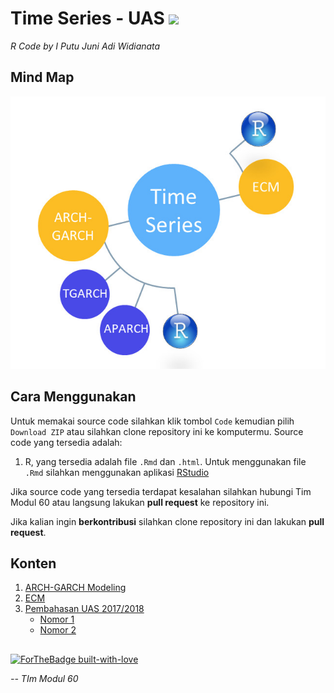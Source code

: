 # Time Series - UAS <img src="https://img.shields.io/badge/r-%23276DC3.svg?&style=for-the-badge&logo=r&logoColor=white"/> 

*R Code by I Putu Juni Adi Widianata* 


## Mind Map
![png](mindmap.jpeg)

## Cara Menggunakan

Untuk memakai source code silahkan klik tombol `Code` kemudian pilih `Download ZIP` atau silahkan clone repository ini ke komputermu. Source code yang tersedia adalah:
1. R, yang tersedia adalah file `.Rmd` dan `.html`. Untuk menggunakan file `.Rmd` silahkan menggunakan aplikasi [RStudio](https://rstudio.com/)

Jika source code yang tersedia terdapat kesalahan silahkan hubungi Tim Modul 60 atau langsung lakukan **pull request** ke repository ini.

Jika kalian ingin **berkontribusi** silahkan clone repository ini dan lakukan **pull request**.

## Konten
1. [ARCH-GARCH Modeling](https://github.com/modul60stis/timeseries-uas/tree/main/ARCH-GARCH#arch-garch-modeling-)
2. [ECM](https://github.com/modul60stis/timeseries-uas/tree/main/ECM#ecm-)
3. [Pembahasan UAS 2017/2018](https://github.com/modul60stis/timeseries-uas/tree/main/UAS2017-2018)   
   - [Nomor 1](https://github.com/modul60stis/timeseries-uas/tree/main/UAS2017-2018/soal1#soal-1-uas-2017-2018-)  
   - [Nomor 2](https://github.com/modul60stis/timeseries-uas/tree/main/UAS2017-2018/soal2#soal-2-uas-2017-2018-)  


##
[![ForTheBadge built-with-love](http://ForTheBadge.com/images/badges/built-with-love.svg)](https://www.instagram.com/stis60/) 

*-- TIm Modul 60*


